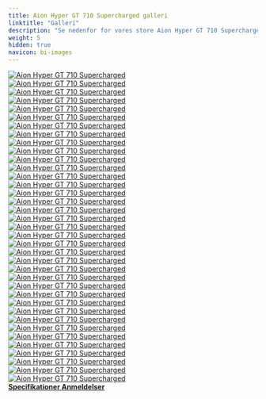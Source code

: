```yaml
---
title: Aion Hyper GT 710 Supercharged galleri
linktitle: "Galleri"
description: "Se nedenfor for vores store Aion Hyper GT 710 Supercharged-billedgalleri. Klik på billederne for versioner i høj opløsning."
weight: 5
hidden: true
navicon: bi-images
---
```

<!-- markdownlint-disable MD033 -->
<div class="row" id ="my-gallery">
	<div class="pswp-grid-item col-6 col-md-4">
		<a href="https://media.evkx.net/multimedia/models/aion/hyper_gt/hyper_gt_710_supercharged/details_1.jpg"
data-pswp-src="https://media.evkx.net/multimedia/models/aion/hyper_gt/hyper_gt_710_supercharged/details_1.jpg"
data-pswp-width="1875"
data-pswp-height="1250" 
target="_blank">
			<img src="https://media.evkx.net/multimedia/models/aion/hyper_gt/hyper_gt_710_supercharged/details_1_xst.jpg" alt="Aion Hyper GT 710 Supercharged" class="img-fluid " />
		</a>
	</div>
	<div class="pswp-grid-item col-6 col-md-4">
		<a href="https://media.evkx.net/multimedia/models/aion/hyper_gt/hyper_gt_710_supercharged/details_2.jpg"
data-pswp-src="https://media.evkx.net/multimedia/models/aion/hyper_gt/hyper_gt_710_supercharged/details_2.jpg"
data-pswp-width="1875"
data-pswp-height="1250" 
target="_blank">
			<img src="https://media.evkx.net/multimedia/models/aion/hyper_gt/hyper_gt_710_supercharged/details_2_xst.jpg" alt="Aion Hyper GT 710 Supercharged" class="img-fluid " />
		</a>
	</div>
	<div class="pswp-grid-item col-6 col-md-4">
		<a href="https://media.evkx.net/multimedia/models/aion/hyper_gt/hyper_gt_710_supercharged/details_3.jpg"
data-pswp-src="https://media.evkx.net/multimedia/models/aion/hyper_gt/hyper_gt_710_supercharged/details_3.jpg"
data-pswp-width="1920"
data-pswp-height="1280" 
target="_blank">
			<img src="https://media.evkx.net/multimedia/models/aion/hyper_gt/hyper_gt_710_supercharged/details_3_xst.jpg" alt="Aion Hyper GT 710 Supercharged" class="img-fluid " />
		</a>
	</div>
	<div class="pswp-grid-item col-6 col-md-4">
		<a href="https://media.evkx.net/multimedia/models/aion/hyper_gt/hyper_gt_710_supercharged/exterior_1.jpg"
data-pswp-src="https://media.evkx.net/multimedia/models/aion/hyper_gt/hyper_gt_710_supercharged/exterior_1.jpg"
data-pswp-width="1400"
data-pswp-height="788" 
target="_blank">
			<img src="https://media.evkx.net/multimedia/models/aion/hyper_gt/hyper_gt_710_supercharged/exterior_1_xst.jpg" alt="Aion Hyper GT 710 Supercharged" class="img-fluid " />
		</a>
	</div>
	<div class="pswp-grid-item col-6 col-md-4">
		<a href="https://media.evkx.net/multimedia/models/aion/hyper_gt/hyper_gt_710_supercharged/exterior_10.jpg"
data-pswp-src="https://media.evkx.net/multimedia/models/aion/hyper_gt/hyper_gt_710_supercharged/exterior_10.jpg"
data-pswp-width="1920"
data-pswp-height="960" 
target="_blank">
			<img src="https://media.evkx.net/multimedia/models/aion/hyper_gt/hyper_gt_710_supercharged/exterior_10_xst.jpg" alt="Aion Hyper GT 710 Supercharged" class="img-fluid " />
		</a>
	</div>
	<div class="pswp-grid-item col-6 col-md-4">
		<a href="https://media.evkx.net/multimedia/models/aion/hyper_gt/hyper_gt_710_supercharged/exterior_11.jpg"
data-pswp-src="https://media.evkx.net/multimedia/models/aion/hyper_gt/hyper_gt_710_supercharged/exterior_11.jpg"
data-pswp-width="1920"
data-pswp-height="960" 
target="_blank">
			<img src="https://media.evkx.net/multimedia/models/aion/hyper_gt/hyper_gt_710_supercharged/exterior_11_xst.jpg" alt="Aion Hyper GT 710 Supercharged" class="img-fluid " />
		</a>
	</div>
	<div class="pswp-grid-item col-6 col-md-4">
		<a href="https://media.evkx.net/multimedia/models/aion/hyper_gt/hyper_gt_710_supercharged/exterior_12.jpg"
data-pswp-src="https://media.evkx.net/multimedia/models/aion/hyper_gt/hyper_gt_710_supercharged/exterior_12.jpg"
data-pswp-width="1920"
data-pswp-height="960" 
target="_blank">
			<img src="https://media.evkx.net/multimedia/models/aion/hyper_gt/hyper_gt_710_supercharged/exterior_12_xst.jpg" alt="Aion Hyper GT 710 Supercharged" class="img-fluid " />
		</a>
	</div>
	<div class="pswp-grid-item col-6 col-md-4">
		<a href="https://media.evkx.net/multimedia/models/aion/hyper_gt/hyper_gt_710_supercharged/exterior_2.jpg"
data-pswp-src="https://media.evkx.net/multimedia/models/aion/hyper_gt/hyper_gt_710_supercharged/exterior_2.jpg"
data-pswp-width="1920"
data-pswp-height="960" 
target="_blank">
			<img src="https://media.evkx.net/multimedia/models/aion/hyper_gt/hyper_gt_710_supercharged/exterior_2_xst.jpg" alt="Aion Hyper GT 710 Supercharged" class="img-fluid " />
		</a>
	</div>
	<div class="pswp-grid-item col-6 col-md-4">
		<a href="https://media.evkx.net/multimedia/models/aion/hyper_gt/hyper_gt_710_supercharged/exterior_3.jpg"
data-pswp-src="https://media.evkx.net/multimedia/models/aion/hyper_gt/hyper_gt_710_supercharged/exterior_3.jpg"
data-pswp-width="3000"
data-pswp-height="1687" 
target="_blank">
			<img src="https://media.evkx.net/multimedia/models/aion/hyper_gt/hyper_gt_710_supercharged/exterior_3_xst.jpg" alt="Aion Hyper GT 710 Supercharged" class="img-fluid " />
		</a>
	</div>
	<div class="pswp-grid-item col-6 col-md-4">
		<a href="https://media.evkx.net/multimedia/models/aion/hyper_gt/hyper_gt_710_supercharged/exterior_4.jpg"
data-pswp-src="https://media.evkx.net/multimedia/models/aion/hyper_gt/hyper_gt_710_supercharged/exterior_4.jpg"
data-pswp-width="1920"
data-pswp-height="1080" 
target="_blank">
			<img src="https://media.evkx.net/multimedia/models/aion/hyper_gt/hyper_gt_710_supercharged/exterior_4_xst.jpg" alt="Aion Hyper GT 710 Supercharged" class="img-fluid " />
		</a>
	</div>
	<div class="pswp-grid-item col-6 col-md-4">
		<a href="https://media.evkx.net/multimedia/models/aion/hyper_gt/hyper_gt_710_supercharged/exterior_5.jpg"
data-pswp-src="https://media.evkx.net/multimedia/models/aion/hyper_gt/hyper_gt_710_supercharged/exterior_5.jpg"
data-pswp-width="1600"
data-pswp-height="1067" 
target="_blank">
			<img src="https://media.evkx.net/multimedia/models/aion/hyper_gt/hyper_gt_710_supercharged/exterior_5_xst.jpg" alt="Aion Hyper GT 710 Supercharged" class="img-fluid " />
		</a>
	</div>
	<div class="pswp-grid-item col-6 col-md-4">
		<a href="https://media.evkx.net/multimedia/models/aion/hyper_gt/hyper_gt_710_supercharged/exterior_6.jpg"
data-pswp-src="https://media.evkx.net/multimedia/models/aion/hyper_gt/hyper_gt_710_supercharged/exterior_6.jpg"
data-pswp-width="1600"
data-pswp-height="1087" 
target="_blank">
			<img src="https://media.evkx.net/multimedia/models/aion/hyper_gt/hyper_gt_710_supercharged/exterior_6_xst.jpg" alt="Aion Hyper GT 710 Supercharged" class="img-fluid " />
		</a>
	</div>
	<div class="pswp-grid-item col-6 col-md-4">
		<a href="https://media.evkx.net/multimedia/models/aion/hyper_gt/hyper_gt_710_supercharged/exterior_7.jpg"
data-pswp-src="https://media.evkx.net/multimedia/models/aion/hyper_gt/hyper_gt_710_supercharged/exterior_7.jpg"
data-pswp-width="1920"
data-pswp-height="1280" 
target="_blank">
			<img src="https://media.evkx.net/multimedia/models/aion/hyper_gt/hyper_gt_710_supercharged/exterior_7_xst.jpg" alt="Aion Hyper GT 710 Supercharged" class="img-fluid " />
		</a>
	</div>
	<div class="pswp-grid-item col-6 col-md-4">
		<a href="https://media.evkx.net/multimedia/models/aion/hyper_gt/hyper_gt_710_supercharged/exterior_8.jpg"
data-pswp-src="https://media.evkx.net/multimedia/models/aion/hyper_gt/hyper_gt_710_supercharged/exterior_8.jpg"
data-pswp-width="3000"
data-pswp-height="1687" 
target="_blank">
			<img src="https://media.evkx.net/multimedia/models/aion/hyper_gt/hyper_gt_710_supercharged/exterior_8_xst.jpg" alt="Aion Hyper GT 710 Supercharged" class="img-fluid " />
		</a>
	</div>
	<div class="pswp-grid-item col-6 col-md-4">
		<a href="https://media.evkx.net/multimedia/models/aion/hyper_gt/hyper_gt_710_supercharged/exterior_9.jpg"
data-pswp-src="https://media.evkx.net/multimedia/models/aion/hyper_gt/hyper_gt_710_supercharged/exterior_9.jpg"
data-pswp-width="1920"
data-pswp-height="960" 
target="_blank">
			<img src="https://media.evkx.net/multimedia/models/aion/hyper_gt/hyper_gt_710_supercharged/exterior_9_xst.jpg" alt="Aion Hyper GT 710 Supercharged" class="img-fluid " />
		</a>
	</div>
	<div class="pswp-grid-item col-6 col-md-4">
		<a href="https://media.evkx.net/multimedia/models/aion/hyper_gt/hyper_gt_710_supercharged/frontseats_1.jpg"
data-pswp-src="https://media.evkx.net/multimedia/models/aion/hyper_gt/hyper_gt_710_supercharged/frontseats_1.jpg"
data-pswp-width="1875"
data-pswp-height="1250" 
target="_blank">
			<img src="https://media.evkx.net/multimedia/models/aion/hyper_gt/hyper_gt_710_supercharged/frontseats_1_xst.jpg" alt="Aion Hyper GT 710 Supercharged" class="img-fluid " />
		</a>
	</div>
	<div class="pswp-grid-item col-6 col-md-4">
		<a href="https://media.evkx.net/multimedia/models/aion/hyper_gt/hyper_gt_710_supercharged/frontseats_2.jpg"
data-pswp-src="https://media.evkx.net/multimedia/models/aion/hyper_gt/hyper_gt_710_supercharged/frontseats_2.jpg"
data-pswp-width="1920"
data-pswp-height="960" 
target="_blank">
			<img src="https://media.evkx.net/multimedia/models/aion/hyper_gt/hyper_gt_710_supercharged/frontseats_2_xst.jpg" alt="Aion Hyper GT 710 Supercharged" class="img-fluid " />
		</a>
	</div>
	<div class="pswp-grid-item col-6 col-md-4">
		<a href="https://media.evkx.net/multimedia/models/aion/hyper_gt/hyper_gt_710_supercharged/frontseats_3.jpg"
data-pswp-src="https://media.evkx.net/multimedia/models/aion/hyper_gt/hyper_gt_710_supercharged/frontseats_3.jpg"
data-pswp-width="1920"
data-pswp-height="1280" 
target="_blank">
			<img src="https://media.evkx.net/multimedia/models/aion/hyper_gt/hyper_gt_710_supercharged/frontseats_3_xst.jpg" alt="Aion Hyper GT 710 Supercharged" class="img-fluid " />
		</a>
	</div>
	<div class="pswp-grid-item col-6 col-md-4">
		<a href="https://media.evkx.net/multimedia/models/aion/hyper_gt/hyper_gt_710_supercharged/headlights_1.jpg"
data-pswp-src="https://media.evkx.net/multimedia/models/aion/hyper_gt/hyper_gt_710_supercharged/headlights_1.jpg"
data-pswp-width="1920"
data-pswp-height="960" 
target="_blank">
			<img src="https://media.evkx.net/multimedia/models/aion/hyper_gt/hyper_gt_710_supercharged/headlights_1_xst.jpg" alt="Aion Hyper GT 710 Supercharged" class="img-fluid " />
		</a>
	</div>
	<div class="pswp-grid-item col-6 col-md-4">
		<a href="https://media.evkx.net/multimedia/models/aion/hyper_gt/hyper_gt_710_supercharged/interior_1.jpg"
data-pswp-src="https://media.evkx.net/multimedia/models/aion/hyper_gt/hyper_gt_710_supercharged/interior_1.jpg"
data-pswp-width="1875"
data-pswp-height="1250" 
target="_blank">
			<img src="https://media.evkx.net/multimedia/models/aion/hyper_gt/hyper_gt_710_supercharged/interior_1_xst.jpg" alt="Aion Hyper GT 710 Supercharged" class="img-fluid " />
		</a>
	</div>
	<div class="pswp-grid-item col-6 col-md-4">
		<a href="https://media.evkx.net/multimedia/models/aion/hyper_gt/hyper_gt_710_supercharged/interior_2.jpg"
data-pswp-src="https://media.evkx.net/multimedia/models/aion/hyper_gt/hyper_gt_710_supercharged/interior_2.jpg"
data-pswp-width="1920"
data-pswp-height="960" 
target="_blank">
			<img src="https://media.evkx.net/multimedia/models/aion/hyper_gt/hyper_gt_710_supercharged/interior_2_xst.jpg" alt="Aion Hyper GT 710 Supercharged" class="img-fluid " />
		</a>
	</div>
	<div class="pswp-grid-item col-6 col-md-4">
		<a href="https://media.evkx.net/multimedia/models/aion/hyper_gt/hyper_gt_710_supercharged/interior_3.jpg"
data-pswp-src="https://media.evkx.net/multimedia/models/aion/hyper_gt/hyper_gt_710_supercharged/interior_3.jpg"
data-pswp-width="1920"
data-pswp-height="960" 
target="_blank">
			<img src="https://media.evkx.net/multimedia/models/aion/hyper_gt/hyper_gt_710_supercharged/interior_3_xst.jpg" alt="Aion Hyper GT 710 Supercharged" class="img-fluid " />
		</a>
	</div>
	<div class="pswp-grid-item col-6 col-md-4">
		<a href="https://media.evkx.net/multimedia/models/aion/hyper_gt/hyper_gt_710_supercharged/interior_4.jpg"
data-pswp-src="https://media.evkx.net/multimedia/models/aion/hyper_gt/hyper_gt_710_supercharged/interior_4.jpg"
data-pswp-width="2500"
data-pswp-height="1250" 
target="_blank">
			<img src="https://media.evkx.net/multimedia/models/aion/hyper_gt/hyper_gt_710_supercharged/interior_4_xst.jpg" alt="Aion Hyper GT 710 Supercharged" class="img-fluid " />
		</a>
	</div>
	<div class="pswp-grid-item col-6 col-md-4">
		<a href="https://media.evkx.net/multimedia/models/aion/hyper_gt/hyper_gt_710_supercharged/interior_5.jpg"
data-pswp-src="https://media.evkx.net/multimedia/models/aion/hyper_gt/hyper_gt_710_supercharged/interior_5.jpg"
data-pswp-width="1920"
data-pswp-height="960" 
target="_blank">
			<img src="https://media.evkx.net/multimedia/models/aion/hyper_gt/hyper_gt_710_supercharged/interior_5_xst.jpg" alt="Aion Hyper GT 710 Supercharged" class="img-fluid " />
		</a>
	</div>
	<div class="pswp-grid-item col-6 col-md-4">
		<a href="https://media.evkx.net/multimedia/models/aion/hyper_gt/hyper_gt_710_supercharged/interior_6.jpg"
data-pswp-src="https://media.evkx.net/multimedia/models/aion/hyper_gt/hyper_gt_710_supercharged/interior_6.jpg"
data-pswp-width="1920"
data-pswp-height="960" 
target="_blank">
			<img src="https://media.evkx.net/multimedia/models/aion/hyper_gt/hyper_gt_710_supercharged/interior_6_xst.jpg" alt="Aion Hyper GT 710 Supercharged" class="img-fluid " />
		</a>
	</div>
	<div class="pswp-grid-item col-6 col-md-4">
		<a href="https://media.evkx.net/multimedia/models/aion/hyper_gt/hyper_gt_710_supercharged/interior_7.jpg"
data-pswp-src="https://media.evkx.net/multimedia/models/aion/hyper_gt/hyper_gt_710_supercharged/interior_7.jpg"
data-pswp-width="1920"
data-pswp-height="960" 
target="_blank">
			<img src="https://media.evkx.net/multimedia/models/aion/hyper_gt/hyper_gt_710_supercharged/interior_7_xst.jpg" alt="Aion Hyper GT 710 Supercharged" class="img-fluid " />
		</a>
	</div>
	<div class="pswp-grid-item col-6 col-md-4">
		<a href="https://media.evkx.net/multimedia/models/aion/hyper_gt/hyper_gt_710_supercharged/interior_8.jpg"
data-pswp-src="https://media.evkx.net/multimedia/models/aion/hyper_gt/hyper_gt_710_supercharged/interior_8.jpg"
data-pswp-width="1920"
data-pswp-height="960" 
target="_blank">
			<img src="https://media.evkx.net/multimedia/models/aion/hyper_gt/hyper_gt_710_supercharged/interior_8_xst.jpg" alt="Aion Hyper GT 710 Supercharged" class="img-fluid " />
		</a>
	</div>
	<div class="pswp-grid-item col-6 col-md-4">
		<a href="https://media.evkx.net/multimedia/models/aion/hyper_gt/hyper_gt_710_supercharged/main_1.jpg"
data-pswp-src="https://media.evkx.net/multimedia/models/aion/hyper_gt/hyper_gt_710_supercharged/main_1.jpg"
data-pswp-width="3000"
data-pswp-height="1542" 
target="_blank">
			<img src="https://media.evkx.net/multimedia/models/aion/hyper_gt/hyper_gt_710_supercharged/main_1_xst.jpg" alt="Aion Hyper GT 710 Supercharged" class="img-fluid " />
		</a>
	</div>
	<div class="pswp-grid-item col-6 col-md-4">
		<a href="https://media.evkx.net/multimedia/models/aion/hyper_gt/hyper_gt_710_supercharged/screens_1.jpg"
data-pswp-src="https://media.evkx.net/multimedia/models/aion/hyper_gt/hyper_gt_710_supercharged/screens_1.jpg"
data-pswp-width="2500"
data-pswp-height="1250" 
target="_blank">
			<img src="https://media.evkx.net/multimedia/models/aion/hyper_gt/hyper_gt_710_supercharged/screens_1_xst.jpg" alt="Aion Hyper GT 710 Supercharged" class="img-fluid " />
		</a>
	</div>
	<div class="pswp-grid-item col-6 col-md-4">
		<a href="https://media.evkx.net/multimedia/models/aion/hyper_gt/hyper_gt_710_supercharged/screens_2.jpg"
data-pswp-src="https://media.evkx.net/multimedia/models/aion/hyper_gt/hyper_gt_710_supercharged/screens_2.jpg"
data-pswp-width="1920"
data-pswp-height="960" 
target="_blank">
			<img src="https://media.evkx.net/multimedia/models/aion/hyper_gt/hyper_gt_710_supercharged/screens_2_xst.jpg" alt="Aion Hyper GT 710 Supercharged" class="img-fluid " />
		</a>
	</div>
	<div class="pswp-grid-item col-6 col-md-4">
		<a href="https://media.evkx.net/multimedia/models/aion/hyper_gt/hyper_gt_710_supercharged/screens_3.jpg"
data-pswp-src="https://media.evkx.net/multimedia/models/aion/hyper_gt/hyper_gt_710_supercharged/screens_3.jpg"
data-pswp-width="1920"
data-pswp-height="960" 
target="_blank">
			<img src="https://media.evkx.net/multimedia/models/aion/hyper_gt/hyper_gt_710_supercharged/screens_3_xst.jpg" alt="Aion Hyper GT 710 Supercharged" class="img-fluid " />
		</a>
	</div>
	<div class="pswp-grid-item col-6 col-md-4">
		<a href="https://media.evkx.net/multimedia/models/aion/hyper_gt/hyper_gt_710_supercharged/secondrowseats_1.jpg"
data-pswp-src="https://media.evkx.net/multimedia/models/aion/hyper_gt/hyper_gt_710_supercharged/secondrowseats_1.jpg"
data-pswp-width="2500"
data-pswp-height="1250" 
target="_blank">
			<img src="https://media.evkx.net/multimedia/models/aion/hyper_gt/hyper_gt_710_supercharged/secondrowseats_1_xst.jpg" alt="Aion Hyper GT 710 Supercharged" class="img-fluid " />
		</a>
	</div>
	<div class="pswp-grid-item col-6 col-md-4">
		<a href="https://media.evkx.net/multimedia/models/aion/hyper_gt/hyper_gt_710_supercharged/secondrowseats_2.jpg"
data-pswp-src="https://media.evkx.net/multimedia/models/aion/hyper_gt/hyper_gt_710_supercharged/secondrowseats_2.jpg"
data-pswp-width="2500"
data-pswp-height="1667" 
target="_blank">
			<img src="https://media.evkx.net/multimedia/models/aion/hyper_gt/hyper_gt_710_supercharged/secondrowseats_2_xst.jpg" alt="Aion Hyper GT 710 Supercharged" class="img-fluid " />
		</a>
	</div>
	<div class="pswp-grid-item col-6 col-md-4">
		<a href="https://media.evkx.net/multimedia/models/aion/hyper_gt/hyper_gt_710_supercharged/secondrowseats_3.jpg"
data-pswp-src="https://media.evkx.net/multimedia/models/aion/hyper_gt/hyper_gt_710_supercharged/secondrowseats_3.jpg"
data-pswp-width="1920"
data-pswp-height="1280" 
target="_blank">
			<img src="https://media.evkx.net/multimedia/models/aion/hyper_gt/hyper_gt_710_supercharged/secondrowseats_3_xst.jpg" alt="Aion Hyper GT 710 Supercharged" class="img-fluid " />
		</a>
	</div>
	<div class="pswp-grid-item col-6 col-md-4">
		<a href="https://media.evkx.net/multimedia/models/aion/hyper_gt/hyper_gt_710_supercharged/speakers_1.jpg"
data-pswp-src="https://media.evkx.net/multimedia/models/aion/hyper_gt/hyper_gt_710_supercharged/speakers_1.jpg"
data-pswp-width="1920"
data-pswp-height="1280" 
target="_blank">
			<img src="https://media.evkx.net/multimedia/models/aion/hyper_gt/hyper_gt_710_supercharged/speakers_1_xst.jpg" alt="Aion Hyper GT 710 Supercharged" class="img-fluid " />
		</a>
	</div>
	<div class="pswp-grid-item col-6 col-md-4">
		<a href="https://media.evkx.net/multimedia/models/aion/hyper_gt/hyper_gt_710_supercharged/spoiler_1.jpg"
data-pswp-src="https://media.evkx.net/multimedia/models/aion/hyper_gt/hyper_gt_710_supercharged/spoiler_1.jpg"
data-pswp-width="1920"
data-pswp-height="960" 
target="_blank">
			<img src="https://media.evkx.net/multimedia/models/aion/hyper_gt/hyper_gt_710_supercharged/spoiler_1_xst.jpg" alt="Aion Hyper GT 710 Supercharged" class="img-fluid " />
		</a>
	</div>
	<div class="pswp-grid-item col-6 col-md-4">
		<a href="https://media.evkx.net/multimedia/models/aion/hyper_gt/hyper_gt_710_supercharged/wheels_1.jpg"
data-pswp-src="https://media.evkx.net/multimedia/models/aion/hyper_gt/hyper_gt_710_supercharged/wheels_1.jpg"
data-pswp-width="1920"
data-pswp-height="960" 
target="_blank">
			<img src="https://media.evkx.net/multimedia/models/aion/hyper_gt/hyper_gt_710_supercharged/wheels_1_xst.jpg" alt="Aion Hyper GT 710 Supercharged" class="img-fluid " />
		</a>
	</div>
</div>
<script type="module">
  import PhotoSwipeLightbox from '/js/photoswipe-lightbox.esm.js';
    const lightbox = new PhotoSwipeLightbox({
       gallery: '#my-gallery',
        children: 'a',
        pswpModule: () => import('/js/photoswipe.esm.js')
    });
lightbox.init();
</script>
<div class="mt-3 mb-3">
<a href="../specifications/" class="text-decoration-none text-black">
<strong><i class="bi-arrow-left"></i> Specifikationer </strong>
</a>
<a href="../reviews/" class="text-decoration-none text-black float-end">
<strong>Anmeldelser <i class="bi-arrow-right"></i></strong>
</a>
</div>

